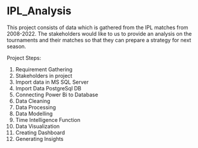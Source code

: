 # IPL_Analysis

This project consists of data which is gathered from the IPL matches from 2008-2022. The stakeholders would like to us to provide an analysis on the tournaments and their matches so that they can prepare a strategy for next season. 

Project Steps:
1. Requirement Gathering
2. Stakeholders in project
3. Import data in MS SQL Server
4. Import Data PostgreSql DB
5. Connecting Power Bi to Database
6. Data Cleaning
7. Data Processing
8. Data Modelling
9. Time Intelligence Function
10. Data Visualization
11. Creating Dashboard
12. Generating Insights
